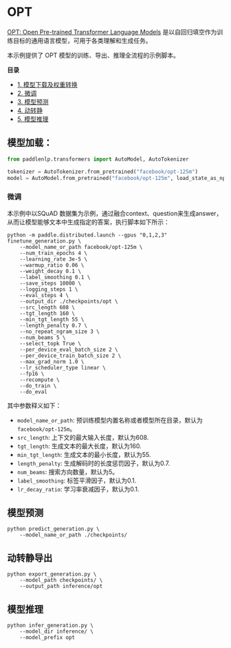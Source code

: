 # OPT

[OPT: Open Pre-trained Transformer Language Models](https://arxiv.org/abs/2205.01068) 是以自回归填空作为训练目标的通用语言模型，可用于各类理解和生成任务。

本示例提供了 OPT 模型的训练、导出、推理全流程的示例脚本。

**目录**
- [1. 模型下载及权重转换](#1)
- [2. 微调](#2)
- [3. 模型预测](#3)
- [4. 动转静](#4)
- [5. 模型推理](#5)

<a name="1"></a>

## 模型加载：

```python
from paddlenlp.transformers import AutoModel, AutoTokenizer

tokenizer = AutoTokenizer.from_pretrained("facebook/opt-125m")
model = AutoModel.from_pretrained("facebook/opt-125m", load_state_as_np=True)
```

<a name="2"></a>

### 微调

本示例中以SQuAD 数据集为示例，通过融合context、question来生成answer，从而让模型能够文本中生成指定的答案，执行脚本如下所示：

```
python -m paddle.distributed.launch --gpus "0,1,2,3" finetune_generation.py \
    --model_name_or_path facebook/opt-125m \
    --num_train_epochs 4 \
    --learning_rate 3e-5 \
    --warmup_ratio 0.06 \
    --weight_decay 0.1 \
    --label_smoothing 0.1 \
    --save_steps 10000 \
    --logging_steps 1 \
    --eval_steps 4 \
    --output_dir ./checkpoints/opt \
    --src_length 608 \
    --tgt_length 160 \
    --min_tgt_length 55 \
    --length_penalty 0.7 \
    --no_repeat_ngram_size 3 \
    --num_beams 5 \
    --select_topk True \
    --per_device_eval_batch_size 2 \
    --per_device_train_batch_size 2 \
    --max_grad_norm 1.0 \
    --lr_scheduler_type linear \
    --fp16 \
    --recompute \
    --do_train \
    --do_eval
```

其中参数释义如下：

- `model_name_or_path`: 预训练模型内置名称或者模型所在目录，默认为`facebook/opt-125m`。
- `src_length`: 上下文的最大输入长度，默认为608.
- `tgt_length`: 生成文本的最大长度，默认为160.
- `min_tgt_length`: 生成文本的最小长度，默认为55.
- `length_penalty`: 生成解码时的长度惩罚因子，默认为0.7.
- `num_beams`: 搜索方向数量，默认为5。
- `label_smoothing`: 标签平滑因子，默认为0.1.
- `lr_decay_ratio`: 学习率衰减因子，默认为0.1.

<a name="3"></a>

## 模型预测

```shell
python predict_generation.py \
    --model_name_or_path ./checkpoints/
```

<a name="4"></a>

## 动转静导出

```shell
python export_generation.py \
    --model_path checkpoints/ \
    --output_path inference/opt
```

<a name="5"></a>

## 模型推理

```shell
python infer_generation.py \
    --model_dir inference/ \
    --model_prefix opt
```
